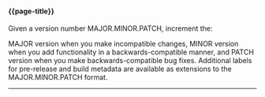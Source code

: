 #### {{page-title}}

Given a version number MAJOR.MINOR.PATCH, increment the:

MAJOR version when you make incompatible changes, MINOR version when you add functionality in a backwards-compatible manner, and PATCH version when you make backwards-compatible bug fixes. Additional labels for pre-release and build metadata are available as extensions to the MAJOR.MINOR.PATCH format.

---